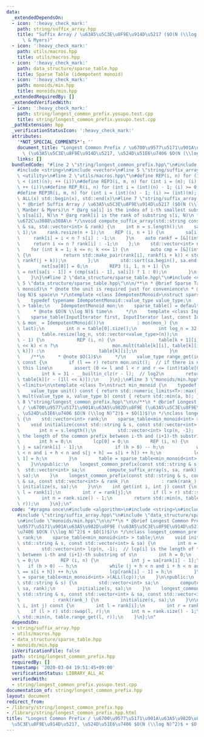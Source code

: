 ```yaml
---
data:
  _extendedDependsOn:
  - icon: ':heavy_check_mark:'
    path: string/suffix_array.hpp
    title: "Suffix Array / \u63A5\u5C3E\u8F9E\u914D\u5217 ($O(N (\\log N)^2)$, Manber\
      \ & Myers)"
  - icon: ':heavy_check_mark:'
    path: utils/macros.hpp
    title: utils/macros.hpp
  - icon: ':heavy_check_mark:'
    path: data_structure/sparse_table.hpp
    title: Sparse Table (idempotent monoid)
  - icon: ':heavy_check_mark:'
    path: monoids/min.hpp
    title: monoids/min.hpp
  _extendedRequiredBy: []
  _extendedVerifiedWith:
  - icon: ':heavy_check_mark:'
    path: string/longest_common_prefix.yosupo.test.cpp
    title: string/longest_common_prefix.yosupo.test.cpp
  _pathExtension: hpp
  _verificationStatusIcon: ':heavy_check_mark:'
  attributes:
    '*NOT_SPECIAL_COMMENTS*': ''
    document_title: "Longest Common Prefix / \u6700\u9577\u5171\u901A\u63A5\u982D\u8F9E\
      \ (\u63A5\u5C3E\u8F9E\u914D\u5217, \u524D\u51E6\u7406 $O(N (\\log N)^2)$ + $O(1)$)"
    links: []
  bundledCode: "#line 2 \"string/longest_common_prefix.hpp\"\n#include <algorithm>\n\
    #include <string>\n#include <vector>\n#line 5 \"string/suffix_array.hpp\"\n#include\
    \ <utility>\n#line 2 \"utils/macros.hpp\"\n#define REP(i, n) for (int i = 0; (i)\
    \ < (int)(n); ++ (i))\n#define REP3(i, m, n) for (int i = (m); (i) < (int)(n);\
    \ ++ (i))\n#define REP_R(i, n) for (int i = (int)(n) - 1; (i) >= 0; -- (i))\n\
    #define REP3R(i, m, n) for (int i = (int)(n) - 1; (i) >= (int)(m); -- (i))\n#define\
    \ ALL(x) std::begin(x), std::end(x)\n#line 7 \"string/suffix_array.hpp\"\n\n/**\n\
    \ * @brief Suffix Array / \u63A5\u5C3E\u8F9E\u914D\u5217 ($O(N (\\log N)^2)$,\
    \ Manber & Myers)\n * @arg sa[i] is the index of i-th smallest substring of s,\
    \ s[sa[i], N)\n * @arg rank[i] is the rank of substring s[i, N)\n * @note \u87FB\
    \u672C\u3088\u308A\n */\nvoid compute_suffix_array(std::string const & s, std::vector<int>\
    \ & sa, std::vector<int> & rank) {\n    int n = s.length();\n    sa.resize(n +\
    \ 1);\n    rank.resize(n + 1);\n    REP (i, n + 1) {\n        sa[i] = i;\n   \
    \     rank[i] = i < n ? s[i] : -1;\n    }\n    auto rankf = [&](int i) {\n   \
    \     return i <= n ? rank[i] : -1;\n    };\n    std::vector<int> nxt(n + 1);\n\
    \    for (int k = 1; k <= n; k <<= 1) {\n        auto cmp = [&](int i, int j)\
    \ {\n            return std::make_pair(rank[i], rankf(i + k)) < std::make_pair(rank[j],\
    \ rankf(j + k));\n        };\n        std::sort(sa.begin(), sa.end(), cmp);\n\
    \        nxt[sa[0]] = 0;\n        REP3 (i, 1, n + 1) {\n            nxt[sa[i]]\
    \ = nxt[sa[i - 1]] + (cmp(sa[i - 1], sa[i]) ? 1 : 0);\n        }\n        rank.swap(nxt);\n\
    \    }\n}\n#line 2 \"data_structure/sparse_table.hpp\"\n#include <cassert>\n#line\
    \ 5 \"data_structure/sparse_table.hpp\"\n\n/**\n * @brief Sparse Table (idempotent\
    \ monoid)\n * @note the unit is required just for convenience\n * @note $O(N \\\
    log N)$ space\n */\ntemplate <class IdempotentMonoid>\nstruct sparse_table {\n\
    \    typedef typename IdempotentMonoid::value_type value_type;\n    std::vector<std::vector<value_type>\
    \ > table;\n    IdempotentMonoid mon;\n    sparse_table() = default;\n\n    /**\n\
    \     * @note $O(N \\log N)$ time\n     */\n    template <class InputIterator>\n\
    \    sparse_table(InputIterator first, InputIterator last, const IdempotentMonoid\
    \ & mon_ = IdempotentMonoid())\n            : mon(mon_) {\n        table.emplace_back(first,\
    \ last);\n        int n = table[0].size();\n        int log_n = 32 - __builtin_clz(n);\n\
    \        table.resize(log_n, std::vector<value_type>(n));\n        REP (k, log_n\
    \ - 1) {\n            REP (i, n) {\n                table[k + 1][i] = i + (1ll\
    \ << k) < n ?\n                    mon.mult(table[k][i], table[k][i + (1ll <<\
    \ k)]) :\n                    table[k][i];\n            }\n        }\n    }\n\n\
    \    /**\n     * @note $O(1)$\n     */\n    value_type range_get(int l, int r)\
    \ const {\n        if (l == r) return mon.unit();  // if there is no unit, remove\
    \ this line\n        assert (0 <= l and l < r and r <= (int)table[0].size());\n\
    \        int k = 31 - __builtin_clz(r - l);  // log2\n        return mon.mult(table[k][l],\
    \ table[k][r - (1ll << k)]);\n    }\n};\n#line 3 \"monoids/min.hpp\"\n#include\
    \ <limits>\n\ntemplate <class T>\nstruct min_monoid {\n    typedef T value_type;\n\
    \    value_type unit() const { return std::numeric_limits<T>::max(); }\n    value_type\
    \ mult(value_type a, value_type b) const { return std::min(a, b); }\n};\n#line\
    \ 8 \"string/longest_common_prefix.hpp\"\n\n/**\n * @brief Longest Common Prefix\
    \ / \u6700\u9577\u5171\u901A\u63A5\u982D\u8F9E (\u63A5\u5C3E\u8F9E\u914D\u5217\
    , \u524D\u51E6\u7406 $O(N (\\log N)^2)$ + $O(1)$)\n */\nclass longest_common_prefix\
    \ {\n    std::vector<int> rank;\n    sparse_table<min_monoid<int> > table;\n\n\
    \    void initialize(const std::string & s, const std::vector<int> & sa) {\n \
    \       int n = s.length();\n        std::vector<int> lcp(n, -1);  // lcp[i] is\
    \ the length of the common prefix between i-th and (i+1)-th substring of s\n \
    \       int h = 0;\n        lcp[0] = 0;\n        REP (i, n) {\n            int\
    \ j = sa[rank[i] - 1];\n            if (h > 0) -- h;\n            while (j + h\
    \ < n and i + h < n and s[j + h] == s[i + h]) ++ h;\n            lcp[rank[i] -\
    \ 1] = h;\n        }\n        table = sparse_table<min_monoid<int> >(ALL(lcp));\n\
    \    }\n\npublic:\n    longest_common_prefix(const std::string & s) {\n      \
    \  std::vector<int> sa;\n        compute_suffix_array(s, sa, rank);\n        initialize(s,\
    \ sa);\n    }\n    longest_common_prefix(const std::string & s, const std::vector<int>\
    \ & sa, const std::vector<int> & rank_)\n            : rank(rank_) {\n       \
    \ initialize(s, sa);\n    }\n\n    int get(int i, int j) const {\n        int\
    \ l = rank[i];\n        int r = rank[j];\n        if (l > r) std::swap(l, r);\n\
    \        int n = rank.size() - 1;\n        return std::min(n, table.range_get(l,\
    \ r));\n    }\n};\n"
  code: "#pragma once\n#include <algorithm>\n#include <string>\n#include <vector>\n\
    #include \"string/suffix_array.hpp\"\n#include \"data_structure/sparse_table.hpp\"\
    \n#include \"monoids/min.hpp\"\n\n/**\n * @brief Longest Common Prefix / \u6700\
    \u9577\u5171\u901A\u63A5\u982D\u8F9E (\u63A5\u5C3E\u8F9E\u914D\u5217, \u524D\u51E6\
    \u7406 $O(N (\\log N)^2)$ + $O(1)$)\n */\nclass longest_common_prefix {\n    std::vector<int>\
    \ rank;\n    sparse_table<min_monoid<int> > table;\n\n    void initialize(const\
    \ std::string & s, const std::vector<int> & sa) {\n        int n = s.length();\n\
    \        std::vector<int> lcp(n, -1);  // lcp[i] is the length of the common prefix\
    \ between i-th and (i+1)-th substring of s\n        int h = 0;\n        lcp[0]\
    \ = 0;\n        REP (i, n) {\n            int j = sa[rank[i] - 1];\n         \
    \   if (h > 0) -- h;\n            while (j + h < n and i + h < n and s[j + h]\
    \ == s[i + h]) ++ h;\n            lcp[rank[i] - 1] = h;\n        }\n        table\
    \ = sparse_table<min_monoid<int> >(ALL(lcp));\n    }\n\npublic:\n    longest_common_prefix(const\
    \ std::string & s) {\n        std::vector<int> sa;\n        compute_suffix_array(s,\
    \ sa, rank);\n        initialize(s, sa);\n    }\n    longest_common_prefix(const\
    \ std::string & s, const std::vector<int> & sa, const std::vector<int> & rank_)\n\
    \            : rank(rank_) {\n        initialize(s, sa);\n    }\n\n    int get(int\
    \ i, int j) const {\n        int l = rank[i];\n        int r = rank[j];\n    \
    \    if (l > r) std::swap(l, r);\n        int n = rank.size() - 1;\n        return\
    \ std::min(n, table.range_get(l, r));\n    }\n};\n"
  dependsOn:
  - string/suffix_array.hpp
  - utils/macros.hpp
  - data_structure/sparse_table.hpp
  - monoids/min.hpp
  isVerificationFile: false
  path: string/longest_common_prefix.hpp
  requiredBy: []
  timestamp: '2020-03-04 19:51:45+09:00'
  verificationStatus: LIBRARY_ALL_AC
  verifiedWith:
  - string/longest_common_prefix.yosupo.test.cpp
documentation_of: string/longest_common_prefix.hpp
layout: document
redirect_from:
- /library/string/longest_common_prefix.hpp
- /library/string/longest_common_prefix.hpp.html
title: "Longest Common Prefix / \u6700\u9577\u5171\u901A\u63A5\u982D\u8F9E (\u63A5\
  \u5C3E\u8F9E\u914D\u5217, \u524D\u51E6\u7406 $O(N (\\log N)^2)$ + $O(1)$)"
---
```

